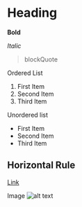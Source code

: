 # Heading

**Bold**

*Italic*

> blockQuote

Ordered List
1. First Item
2. Second Item
3. Third Item
   
Unordered list
- First Item
- Second Item
- Third Item

Horizontal Rule
---

[Link](https://https://pages.github.com/)


Image
![alt text](image.jpg)
